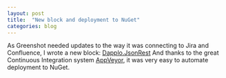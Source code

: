 ```yaml
---
layout: post
title:  "New block and deployment to NuGet"
categories: blog
---
```


As Greenshot needed updates to the way it was connecting to Jira and Confluence, I wrote a new block: [Dapplo.JsonRest](blocks/Dapplo.JsonRest.html)
And thanks to the great Continuous Integration system [AppVeyor](http://www.appveyor.com/), it was very easy to automate deployment to NuGet.
